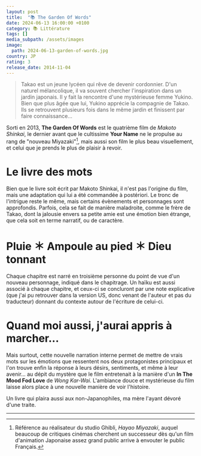 ```yaml
---
layout: post
title:  "📚 The Garden Of Words"
date: 2024-06-13 16:00:00 +0100
category: 📚 Littérature
tags: []
media_subpath: /assets/images
image:
  path: 2024-06-13-garden-of-words.jpg
country: JP
rating: 3
release_date: 2014-11-04
---
```


> Takao est un jeune lycéen qui rêve de devenir cordonnier. D'un naturel mélancolique, il va souvent chercher l'inspiration dans un jardin japonais. Il y fait la rencontre d'une mystérieuse femme Yukino. Bien que plus âgée que lui, Yukino apprécie la compagnie de Takao. Ils se retrouvent plusieurs fois dans le même jardin et finissent par faire connaissance...

Sorti en 2013, **The Garden Of Words** est le quatrième film de *Makoto Shinkai*, le dernier avant que le cultissime **Your Name** ne le propulse au rang de "nouveau Miyazaki"[^1], mais aussi son film le plus beau visuellement, et celui que je prends le plus de plaisir à revoir.

# Le livre des mots

Bien que le livre soit écrit par Makoto Shinkai, il n'est pas l'origine du film, mais une adaptation qui lui a été commandée à postériori. Le tronc de l'intrigue reste le même, mais certains évènements et personnages sont approfondis. Parfois, cela se fait de manière maladroite, comme le frère de Takao, dont la jalousie envers sa petite amie est une émotion bien étrange, que cela soit en terme narratif, ou de caractère.

# Pluie ＊ Ampoule au pied ＊ Dieu tonnant

Chaque chapitre est narré en troisième personne du point de vue d'un nouveau personnage, indiqué dans le chapitrage. Un haïku est aussi associé à chaque chapitre, et ceux-ci se concluront par une note explicative (que j'ai pu retrouver dans la version US, donc venant de l'auteur et pas du traducteur) donnant du contexte autour de l'écriture de celui-ci.

# Quand moi aussi, j'aurai appris à marcher...

Mais surtout, cette nouvelle narration interne permet de mettre de vrais mots sur les émotions que ressentent nos deux protagonistes principaux et l'on trouve enfin la réponse à leurs désirs, sentiments, et même à leur avenir... au dépit du mystère que le film entretenait à la manière d'un **In The Mood Fod Love** de *Wong Kar-Wai*. L'ambiance douce et mystérieuse du film laisse alors place à une nouvelle manière de voir l'histoire.

Un livre qui plaira aussi aux non-Japanophiles, ma mère l'ayant dévoré d'une traite.

* * *

[^1]: Référence au réalisateur du studio Ghibli, *Hayao Miyazaki*, auquel beaucoup de critiques cinémas cherchent un successeur dès qu'un film d'animation Japonaise assez grand public arrive à envouter le public Français.
